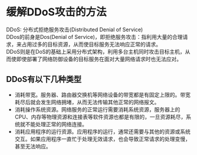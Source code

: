 # 缓解DDoS攻击的方法

DDoS: 分布式拒绝服务攻击(Distributed Denial of Service)  
DDos的前身是Dos(Denial of Service)，即拒绝服务攻击：指利用大量的合理请求，来占用过多的目标资源，从而使目标服务无法响应正常的请求。  
DDoS则是在DoS的基础上采用分布式架构，利用多台主机同时攻击目标主机，从而使即使部署了网络防御设备的目标服务在面对大量网络请求时也无法应对。  

## DDoS有以下几种类型

* 消耗带宽。服务器、路由器交换机等网络设备的带宽都是有固定上限的。带宽耗尽后就会发生网络拥堵，从而无法传输其他正常的网络报文。
* 消耗操作系统资源。网络服务的正常运行需要消耗系统资源，服务器上的CPU、内存等物理资源和连接表等软件资源也都是有限的，一旦资源耗尽，系统就不能处理正常的网络连接。
* 消耗应用程序的运行资源。应用程序的运行，通常还需要与其他的资源或系统交互。如果应用程序一直忙于处理无效请求，也会导致正常请求的处理变慢，甚至无法响应。